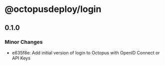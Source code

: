 # @octopusdeploy/login

## 0.1.0

### Minor Changes

-   e635f8e: Add initial version of login to Octopus with OpenID Connect or API Keys
